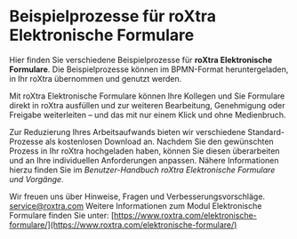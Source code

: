 # Beispielprozesse für roXtra Elektronische Formulare

Hier finden Sie verschiedene Beispielprozesse für **roXtra Elektronische Formulare**. Die Beispielprozesse können im BPMN-Format heruntergeladen, in Ihr roXtra übernommen und genutzt werden.

Mit roXtra Elektronische Formulare können Ihre Kollegen und Sie Formulare direkt in roXtra ausfüllen und zur weiteren Bearbeitung, Genehmigung oder Freigabe weiterleiten – und das mit nur einem Klick und ohne Medienbruch.

Zur Reduzierung Ihres Arbeitsaufwands bieten wir verschiedene Standard-Prozesse als kostenlosen Download an. Nachdem Sie den gewünschten Prozess in Ihr roXtra hochgeladen haben, können Sie diesen überarbeiten und an Ihre individuellen Anforderungen anpassen. Nähere Informationen hierzu finden Sie im *Benutzer-Handbuch roXtra Elektronische Formulare und Vorgänge*.

Wir freuen uns über Hinweise, Fragen und Verbesserungsvorschläge.
<a href="mailto:service@roxtra.com">service@roxtra.com</a> 
Weitere Informationen zum Modul Elektronische Formulare finden Sie unter: [https://www.roxtra.com/elektronische-formulare/](https://www.roxtra.com/elektronische-formulare/)